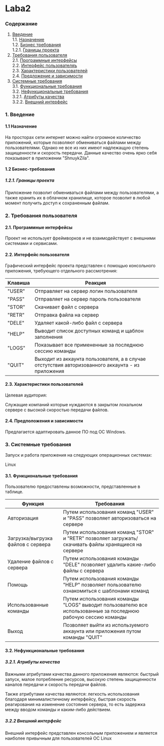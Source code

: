 # Laba2
### Содержание
1. [Введение](#1)<br>
  1.1. [Назначение](#1.1)<br>
  1.2. [Бизнес требования](#1.2)<br>
      1.2.1. [Границы проекта](#1.2.1)<br>
2. [Требования пользователя](#2) <br>
  2.1. [Программные интерфейсы](#2.1) <br>
  2.2. [Интерфейс пользователяъ](#2.2) <br>
  2.3. [Характеристики пользователей](#2.3) <br>
  2.4. [Предложение и зависимости](#2.4) <br>
3. [Системные требования](#3) <br>
  3.1. [Функциональные требования](#3.1) <br>
  3.2. [Нефункциональные требования](#3.2) <br>
      3.2.1. [Атрибуты качества](#3.2.1) <br>
      3.2.2. [Внешний интерфейс](#3.2.2) <br>

### 1. Введение <a name="1"></a>

#### 1.1 Назначение <a name="1.1"></a>

На просторах сети интернет можно найти огромное количество приложений, которые позволяют обмениваться файлами между пользователями. Однако не все из них имеют надлежащую степень защищенности и скорость передачи. Данные качество очень ярко себя показывают в приложении "ShnuykZila".

#### 1.2 Бизнес-требования <a name="1.2"></a>

##### 1.2.1. Границы проекта <a name="1.2.1"></a>

Приложение позволит обмениваться файлами между пользователями, а также хранить их в облачном хранилище, которое позволит в любой момент получить доступ к сохраненным файлам.

### 2. Требования пользователя <a name="2"></a>

#### 2.1. Программные интерфейсы <a name="2.1"></a>

Проект не использует фреймворков и не взаимодействует с внешними системами и сервисами.

#### 2.2. Интерфейс пользователя <a name="2.2"></a>

Графический интерфейс проекта представлен с помощью консольного приложения, требующего отдельного рассмотрения:


| Клавиша | Реакция |
 --- | --- 
| "USER"	|	Отправляет на сервер логин пользователя |
| "PASS"	|	Отправляет на сервер пароль пользователя |
| "STOR" | Скачивает файл с сервера |
| "RETR" |	Отправка файла на сервер |
| "DELE"	|	Удаляет какой-либо файл с сервера |
| "HELP"	|	Выводит список доступных команд и щаблон заполнения	|
| "LOGS"	|	Показывает все примененные за последнюю сессию команды |
| "QUIT"	|	Выходит из аккаунта пользователя, а в случае отстутствия авторизованного аккаунта - из приложения |

#### 2.3. Характеристики пользователей <a name="2.3"></a>

Целевая аудитория:

Служащие компаний которые нуждаются в закрытом локальном сервере с высокой скоростью передачи файлов.

#### 2.4. Предположения и зависимости <a name="2.4"></a>

Предлагается адаптировать данное ПО под ОС Windows.

### 3. Системные требования <a name="3"></a>

Запуск и работа приложения на следующих операционных системах:

Linux

#### 3.1. Функциональные требования <a name="3.1"></a>

Пользователю предоставлены возможности, представленные в таблице.

| Функция | Требования |
---|---
| Авторизация |	Путем использования команд "USER" и "PASS" позволяет авторизоваться на сервере |
| Загрузка/выгрузка файлов с сервера |	Путем использования команд "STOR" и "RETR" позволяет загружать/скачивать файлы хранящиеся на сервере |
| Удаление файлов с сервера	| Путем использования команды "DELE" позволяет удалить какие-либо файлы с сервера |
| Помощь |	Путем использования команды "HELP" позволяет пользователю ознакомиться с шаблонами команд |
| Использованные команды |	Путем использования команды "LOGS" выводит пользователю все использованные за последнюю рабочую сессию команды|
| Выход |	Позволяет выйти из используемого аккаунта или приложения путом команды "QUIT"|

#### 3.2. Нефункциональные требования <a name="3.2"></a>

##### 3.2.1. Атрибуты качества <a name="3.2.1"></a>

Важными атрибутами качества данного приложения являются: быстрый запуск, малое потребление ресурсов, высокую степень защищенности каналов передачи и скорость передачи файлов. 

Также атрибутами качества являются: легкость использования благодаря минималистичному интерфейсу, быстрая скорость реагирования на изменение состояния сервера, то есть задержка между вводом команды и каким-либо действием.

##### 3.2.2 Внешний интерфейс <a name="3.2.2"></a>

Внешний интерфейс представлен консольным приложением и является наиболее привычным для пользователей ОС Linux

